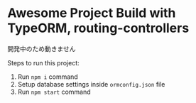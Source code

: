 # Awesome Project Build with TypeORM, routing-controllers

開発中のため動きません

Steps to run this project:

1. Run `npm i` command
2. Setup database settings inside `ormconfig.json` file
3. Run `npm start` command
